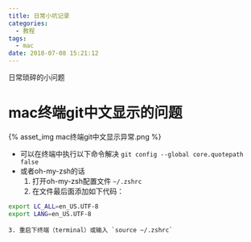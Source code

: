 ```yaml
---
title: 日常小坑记录
categories:
  - 教程
tags:
  - mac
date: 2018-07-08 15:21:12
---
```

 日常琐碎的小问题
 <!-- more -->


# mac终端git中文显示的问题
{% asset_img mac终端git中文显示异常.png %}
* 可以在终端中执行以下命令解决
	`git config --global core.quotepath false`
* 或者oh-my-zsh的话
	1. 打开oh-my-zsh配置文件 `~/.zshrc` 
	2. 在文件最后面添加如下代码：
```sh 
export LC_ALL=en_US.UTF-8
export LANG=en_US.UTF-8
```
	3. 重启下终端（terminal）或输入 `source ~/.zshrc`
